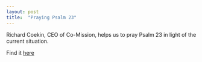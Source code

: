 ```yaml
---
layout: post
title:  "Praying Psalm 23"
---
```


Richard Coekin, CEO of Co-Mission, helps us to pray Psalm 23 in light of the current situation.

Find it [here](https://co-mission.org/prayernews/weekly-co-mission-encouragement-as-we-face-coronavirus-together-in-london/)
